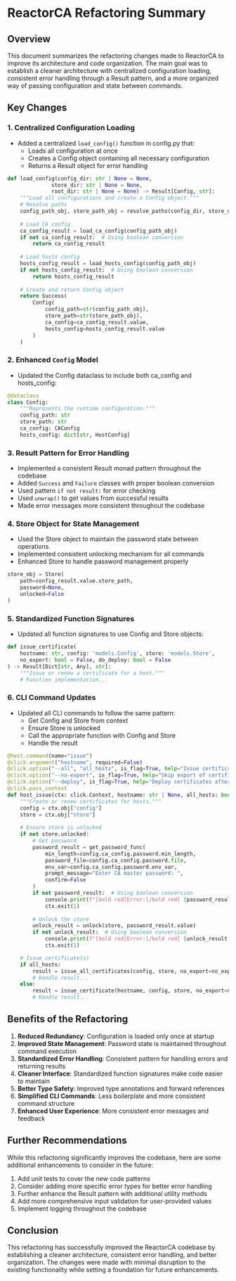 # ReactorCA Refactoring Summary

## Overview

This document summarizes the refactoring changes made to ReactorCA to improve its architecture and code organization. The main goal was to establish a cleaner architecture with centralized configuration loading, consistent error handling through a Result pattern, and a more organized way of passing configuration and state between commands.

## Key Changes

### 1. Centralized Configuration Loading

- Added a centralized `load_config()` function in config.py that:
  - Loads all configuration at once
  - Creates a Config object containing all necessary configuration
  - Returns a Result object for error handling

```python
def load_config(config_dir: str | None = None, 
              store_dir: str | None = None,
              root_dir: str | None = None) -> Result[Config, str]:
    """Load all configurations and create a Config object."""
    # Resolve paths
    config_path_obj, store_path_obj = resolve_paths(config_dir, store_dir, root_dir)
    
    # Load CA config
    ca_config_result = load_ca_config(config_path_obj)
    if not ca_config_result:  # Using boolean conversion
        return ca_config_result
        
    # Load hosts config
    hosts_config_result = load_hosts_config(config_path_obj)
    if not hosts_config_result:  # Using boolean conversion
        return hosts_config_result
        
    # Create and return Config object
    return Success(
        Config(
            config_path=str(config_path_obj),
            store_path=str(store_path_obj),
            ca_config=ca_config_result.value,
            hosts_config=hosts_config_result.value
        )
    )
```

### 2. Enhanced `Config` Model

- Updated the Config dataclass to include both ca_config and hosts_config:

```python
@dataclass
class Config:
    """Represents the runtime configuration."""
    config_path: str
    store_path: str
    ca_config: CAConfig
    hosts_config: dict[str, HostConfig]
```

### 3. Result Pattern for Error Handling

- Implemented a consistent Result monad pattern throughout the codebase
- Added `Success` and `Failure` classes with proper boolean conversion
- Used pattern `if not result:` for error checking
- Used `unwrap()` to get values from successful results
- Made error messages more consistent throughout the codebase

### 4. Store Object for State Management

- Used the Store object to maintain the password state between operations
- Implemented consistent unlocking mechanism for all commands
- Enhanced Store to handle password management properly

```python
store_obj = Store(
    path=config_result.value.store_path,
    password=None,
    unlocked=False
)
```

### 5. Standardized Function Signatures

- Updated all function signatures to use Config and Store objects:

```python
def issue_certificate(
    hostname: str, config: 'models.Config', store: 'models.Store', 
    no_export: bool = False, do_deploy: bool = False
) -> Result[Dict[str, Any], str]:
    """Issue or renew a certificate for a host."""
    # Function implementation...
```

### 6. CLI Command Updates

- Updated all CLI commands to follow the same pattern:
  - Get Config and Store from context
  - Ensure Store is unlocked
  - Call the appropriate function with Config and Store
  - Handle the result

```python
@host.command(name="issue")
@click.argument("hostname", required=False)
@click.option("--all", "all_hosts", is_flag=True, help="Issue certificates for all hosts")
@click.option("--no-export", is_flag=True, help="Skip export of certificates")
@click.option("--deploy", is_flag=True, help="Deploy certificates after export")
@click.pass_context
def host_issue(ctx: click.Context, hostname: str | None, all_hosts: bool, no_export: bool, deploy: bool) -> None:
    """Create or renew certificates for hosts."""
    config = ctx.obj["config"]
    store = ctx.obj["store"]
    
    # Ensure store is unlocked
    if not store.unlocked:
        # Get password
        password_result = get_password_func(
            min_length=config.ca_config.password.min_length,
            password_file=config.ca_config.password.file,
            env_var=config.ca_config.password.env_var,
            prompt_message="Enter CA master password: ",
            confirm=False
        )
        if not password_result:  # Using boolean conversion
            console.print(f"[bold red]Error:[/bold red] {password_result.error}")
            ctx.exit(1)
            
        # Unlock the store
        unlock_result = unlock(store, password_result.value)
        if not unlock_result:  # Using boolean conversion
            console.print(f"[bold red]Error:[/bold red] {unlock_result.error}")
            ctx.exit(1)

    # Issue certificate(s)
    if all_hosts:
        result = issue_all_certificates(config, store, no_export=no_export, do_deploy=deploy)
        # Handle result...
    else:
        result = issue_certificate(hostname, config, store, no_export=no_export, do_deploy=deploy)
        # Handle result...
```

## Benefits of the Refactoring

1. **Reduced Redundancy**: Configuration is loaded only once at startup
2. **Improved State Management**: Password state is maintained throughout command execution
3. **Standardized Error Handling**: Consistent pattern for handling errors and returning results
4. **Cleaner Interface**: Standardized function signatures make code easier to maintain
5. **Better Type Safety**: Improved type annotations and forward references
6. **Simplified CLI Commands**: Less boilerplate and more consistent command structure
7. **Enhanced User Experience**: More consistent error messages and feedback

## Further Recommendations

While this refactoring significantly improves the codebase, here are some additional enhancements to consider in the future:

1. Add unit tests to cover the new code patterns
2. Consider adding more specific error types for better error handling
3. Further enhance the Result pattern with additional utility methods
4. Add more comprehensive input validation for user-provided values
5. Implement logging throughout the codebase

## Conclusion

This refactoring has successfully improved the ReactorCA codebase by establishing a cleaner architecture, consistent error handling, and better organization. The changes were made with minimal disruption to the existing functionality while setting a foundation for future enhancements.